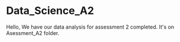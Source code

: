# Data_Science_A2
Hello, We have our data analysis for assessment 2 completed. It's on Asessment_A2 folder. 
